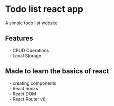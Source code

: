 # Todo list react app 
A simple todo list website<br>
## Features
&emsp;- CRUD Operations<br>
&emsp;- Local Storage<br>
## Made to learn the basics of react<br>
&emsp;- creating components<br> 
&emsp;- React hooks<br> 
&emsp;- React DOM<br>
&emsp;- React Router v6<br>
  

